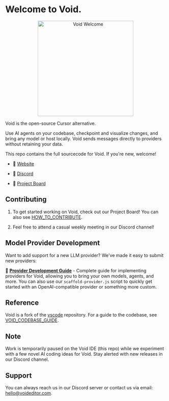 # Welcome to Void.

<div align="center">
	<img
		src="./src/vs/workbench/browser/parts/editor/media/slice_of_void.png"
	 	alt="Void Welcome"
		width="300"
	 	height="300"
	/>
</div>

Void is the open-source Cursor alternative.

Use AI agents on your codebase, checkpoint and visualize changes, and bring any model or host locally. Void sends messages directly to providers without retaining your data.

This repo contains the full sourcecode for Void. If you're new, welcome!

- 🧭 [Website](https://voideditor.com)

- 👋 [Discord](https://discord.gg/RSNjgaugJs)

- 🚙 [Project Board](https://github.com/orgs/voideditor/projects/2)

## Contributing

1. To get started working on Void, check out our Project Board! You can also see [HOW_TO_CONTRIBUTE](https://github.com/voideditor/void/blob/main/HOW_TO_CONTRIBUTE.md).

2. Feel free to attend a casual weekly meeting in our Discord channel!

## Model Provider Development
Want to add support for a new LLM provider? We've made it easy to submit new providers:

📖 **[Provider Development Guide](PROVIDER_DEVELOPMENT_GUIDE.md)** - Complete guide for implementing providers
for Void, allowing you to bring your own models, agents, and more. You can also use our `scaffold-provider.js` script to quickly get started with an OpenAI-compatible provider or something more custom.

## Reference

Void is a fork of the [vscode](https://github.com/microsoft/vscode) repository. For a guide to the codebase, see [VOID_CODEBASE_GUIDE](https://github.com/voideditor/void/blob/main/VOID_CODEBASE_GUIDE.md).

## Note
Work is temporarily paused on the Void IDE (this repo) while we experiment with a few novel AI coding ideas for Void. Stay alerted with new releases in our Discord channel.

## Support
You can always reach us in our Discord server or contact us via email: hello@voideditor.com.
